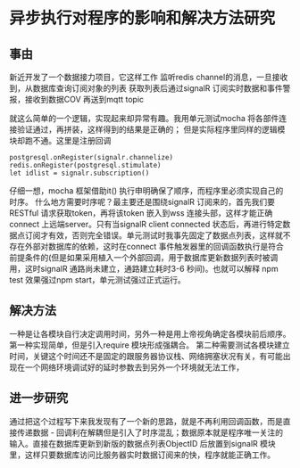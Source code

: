 # 异步执行对程序的影响和解决方法研究 #

## 事由 ##
新近开发了一个数据接力项目，它这样工作
监听redis channel的消息，一旦接收到，从数据库查询订阅对象的列表
获取列表后通过signalR 订阅实时数据和事件警报，接收到数据COV 再送到mqtt topic

就这么简单的一个逻辑，实现起来却异常有趣。我用单元测试mocha 将各部件连接验证通过，再拼装，这样得到的结果是正确的； 但是实际程序里同样的逻辑模块却跑不通。这里是注册回调

```
postgresql.onRegister(signalr.channelize)
redis.onRegister(postgresql.stimulate)
let idlist = signalr.subscription()

```

仔细一想，mocha 框架借助it() 执行申明确保了顺序，而程序里必须实现自己的时序。
什么地方需要时序呢？最主要还是围绕signalR 订阅来的，首先我们要RESTful 请求获取token，再将该token 嵌入到wss 连接头部，这样才能正确connect 上远端server。只有当signalR client connected 状态后，再进行特定数据点订阅才有效，否则完全错误。单元测试时我事先固定了数据点列表，这样就不存在外部对数据库的依赖，这时在connect 事件触发器里的回调函数执行是符合前提条件的(但是如果采用植入一个外部回调，用于数据库更新数据列表时被调用，这时signalR 通路尚未建立，通路建立耗时3-6 秒间)。也就可以解释 npm test 效果强过npm start，单元测试强过正式运行。

## 解决方法 ##
一种是让各模块自行决定调用时间，另外一种是用上帝视角确定各模块前后顺序。
第一种实现简单，但是引入require 模块形成强耦合。
第二种需要测试各模块建立时间，关键这个时间还不是固定的跟服务器协议栈、网络拥塞状况有关，有可能出现在一个网络环境调试好的延时参数去到另外一个环境就无法工作，

## 进一步研究 ##
通过把这个过程写下来我发现有了一个新的思路，就是不再利用回调函数，而是直接传递数据 - 回调利在解耦但是引入了时序混乱；数据原本就是程序唯一关注的输入。直接在数据库更新到新版的数据点列表ObjectID 后放置到signalR 模块里，这样只要数据库访问比服务器实时数据订阅来的快，程序就能正确工作。

